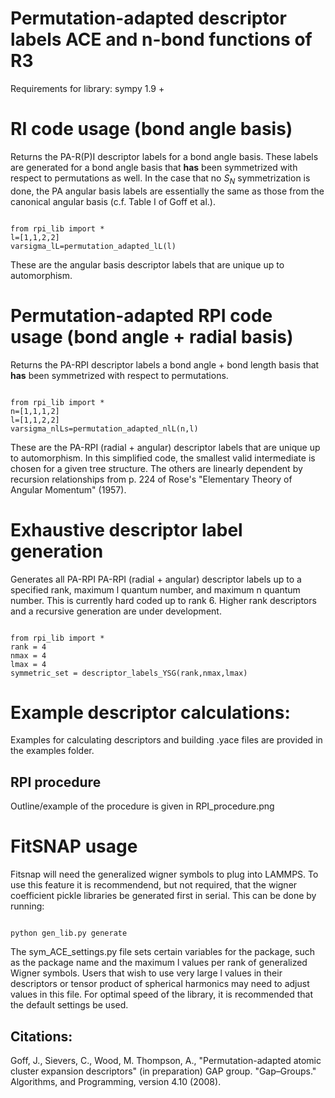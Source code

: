 # Permutation-adapted descriptor labels ACE and n-bond functions of R3

Requirements for library:
sympy 1.9 +


# RI code usage (bond angle basis)
Returns the PA-R(P)I descriptor labels for a bond angle basis. These labels
are generated for a bond angle basis that **has** been symmetrized with 
respect to permutations as well. In the case that no $S_N$ symmetrization
is done, the PA angular basis labels are essentially the same as those from
the canonical angular basis (c.f. Table I of Goff et al.). 

<pre><code>
from rpi_lib import *
l=[1,1,2,2]
varsigma_lL=permutation_adapted_lL(l)
</code></pre>
These are the angular basis descriptor labels that are unique up to 
automorphism.

# Permutation-adapted RPI code usage (bond angle + radial basis)
Returns the PA-RPI descriptor labels a bond angle + bond length basis 
that **has** been symmetrized with respect to permutations. 

<pre><code>
from rpi_lib import *
n=[1,1,1,2]
l=[1,1,2,2]
varsigma_nlLs=permutation_adapted_nlL(n,l)
</code></pre>
These are the PA-RPI (radial + angular) descriptor labels that are unique
up to automorphism. In this simplified code, the smallest valid intermediate
is chosen for a given tree structure. The others are linearly dependent by
recursion relationships from p. 224 of Rose's "Elementary Theory of Angular 
Momentum" (1957).

# Exhaustive descriptor label generation
Generates all PA-RPI PA-RPI (radial + angular) descriptor labels up to a 
specified rank, maximum l quantum number, and maximum n quantum number.
This is currently hard coded up to rank 6. Higher rank descriptors and a 
recursive generation are under development.

<pre><code>
from rpi_lib import *
rank = 4
nmax = 4
lmax = 4
symmetric_set = descriptor_labels_YSG(rank,nmax,lmax)
</code></pre>

# Example descriptor calculations:
Examples for calculating descriptors and building .yace files are provided
in the examples folder.

## RPI procedure
Outline/example of the procedure is given in RPI_procedure.png

# FitSNAP usage
Fitsnap will need the generalized wigner symbols to plug into LAMMPS. 
To use this feature it is recommendend, but not required, that the
wigner coefficient pickle libraries be generated first in serial. This can
be done by running:
<pre><code>
python gen_lib.py generate
</code></pre>

The sym_ACE_settings.py file sets certain variables for the package, such
as the package name and the maximum l values per rank of generalized Wigner
symbols. Users that wish to use very large l values in their descriptors
or tensor product of spherical harmonics may need to adjust values in this
file. For optimal speed of the library, it is recommended that the default
settings be used.

## Citations:
Goff, J., Sievers, C., Wood, M. Thompson, A., "Permutation-adapted atomic cluster expansion descriptors" (in preparation)
GAP group. "Gap–Groups." Algorithms, and Programming, version 4.10 (2008).
